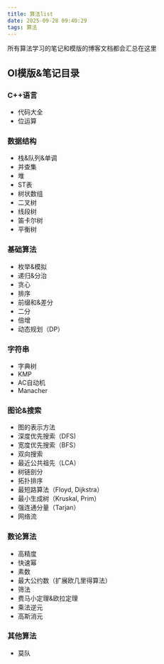 ```yaml
---
title: 算法list
date: 2025-09-28 09:40:29
tags: 算法
---
```


所有算法学习的笔记和模版的博客文档都会汇总在这里

## OI模版&笔记目录

### C++语言

- 代码大全
- 位运算

### 数据结构

- 栈&队列&单调
- 并查集
- 堆
- ST表
- 树状数组
- 二叉树
- 线段树
- 笛卡尔树
- 平衡树

### 基础算法

- 枚举&模拟
- 递归&分治
- 贪心
- 排序
- 前缀和&差分
- 二分
- 倍增
- 动态规划（DP）

### 字符串

- 字典树
- KMP
- AC自动机
- Manacher

### 图论&搜索

- 图的表示方法
- 深度优先搜索（DFS)
- 宽度优先搜索（BFS）
- 双向搜索
- 最近公共祖先（LCA）
- 树链剖分
- 拓扑排序
- 最短路算法（Floyd, Dijkstra）
- 最小生成树（Kruskal, Prim）
- 强连通分量（Tarjan）
- 网络流

### 数论算法

- 高精度
- 快速幂
- 素数
- 最大公约数（扩展欧几里得算法）
- 筛法
- 费马小定理&欧拉定理
- 乘法逆元
- 高斯消元

### 其他算法

- 莫队
